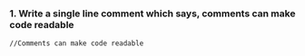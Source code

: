 ### 1. Write a single line comment which says, comments can make code readable
```
//Comments can make code readable 
```
